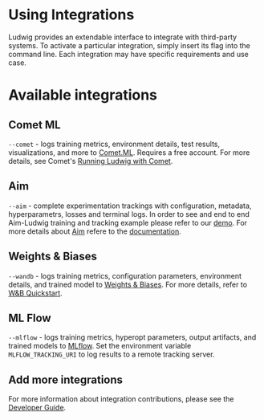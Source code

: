 # Using Integrations

Ludwig provides an extendable interface to integrate with third-party systems. To activate a particular integration,
simply insert its flag into the command line. Each integration may have specific requirements and use case.

# Available integrations

## Comet ML

`--comet` - logs training metrics, environment details, test results, visualizations, and more to
[Comet.ML](https://comet.ml). Requires a free account. For more details, see Comet's
[Running Ludwig with Comet](https://www.comet.ml/docs/python-sdk/ludwig/#running-ludwig-with-comet).

## Aim

`--aim` - complete experimentation trackings with configuration, metadata, hyperparametrs, losses and terminal logs. 
In order to see and end to end Aim-Ludwig training and tracking example please refer to our [demo](https://github.com/aimhubio/aim-ludwig-demo). 
For more details about [Aim](https://aimstack.io/) refere to the [documentation](https://aimstack.readthedocs.io/en/latest/).


## Weights & Biases

`--wandb` - logs training metrics, configuration parameters, environment details, and trained model to
[Weights & Biases](https://www.wandb.com/). For more details, refer to
[W&B Quickstart](https://docs.wandb.com/quickstart).

## ML Flow

`--mlflow` - logs training metrics, hyperopt parameters, output artifacts, and trained models to
[MLflow](https://mlflow.org/). Set the environment variable `MLFLOW_TRACKING_URI` to log results to a remote tracking
server.

## Add more integrations

For more information about integration contributions, please see the [Developer Guide](../developer_guide/index.md).
